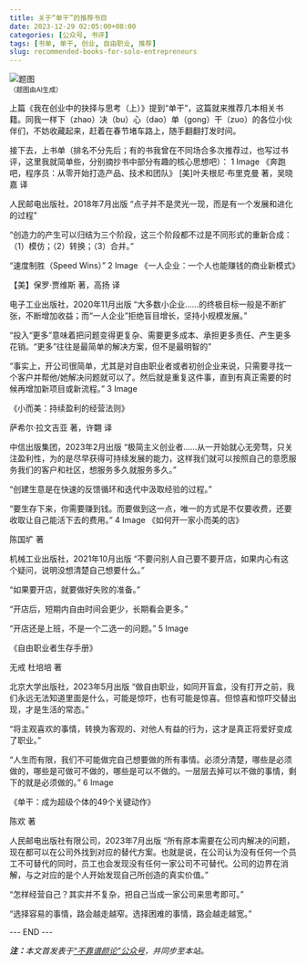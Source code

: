 ```yaml
---
title: 关于“单干”的推荐书目
date: 2023-12-29 02:05:00+08:00
categories: [公众号, 书评]
tags: [书单, 单干, 创业, 自由职业, 推荐]
slug: recommended-books-for-solo-entrepreneurs
---
```


<div class="p-3 text-center">
  <img class="img-fluid" src="/images/2023/1229/01.png" alt="题图" style="max-width:640px">
  <div><small>（题图由AI生成）</small></div>
</div>

上篇《我在创业中的抉择与思考（上）》提到“单干”，这篇就来推荐几本相关书籍。同我一样下（zhao）决（bu）心（dao）单（gong）干（zuo）的各位小伙伴们，不妨收藏起来，赶着在春节堵车路上，随手翻翻打发时间。

接下去，上书单（排名不分先后；有的书我曾在不同场合多次推荐过，也写过书评，这里我就简单些，分别摘抄书中部分有趣的核心思想吧）：
1
Image
《奔跑吧，程序员：从零开始打造产品、技术和团队》
[美]叶夫根尼·布里克曼 著，吴晓嘉 译

人民邮电出版社，2018年7月出版
“点子并不是灵光一现，而是有一个发展和进化的过程”

“创造力的产生可以归结为三个阶段，这三个阶段都不过是不同形式的重新合成：（1）模仿；（2）转换；（3）合并。”

“速度制胜（Speed Wins）”
2
Image
《一人企业：一个人也能赚钱的商业新模式》

【美】保罗·贾维斯 著，高扬 译

电子工业出版社，2020年11月出版
“大多数小企业……的终极目标一般是不断扩张，不断增加收益；而“一人企业”拒绝盲目增长，坚持小规模发展。”

“投入“更多”意味着把问题变得更复杂、需要更多成本、承担更多责任、产生更多花销。“更多”往往是最简单的解决方案，但不是最明智的”

“事实上，开公司很简单，尤其是对自由职业者或者初创企业来说，只需要寻找一个客户并帮他/她解决问题就可以了。然后就是重复这件事，直到有真正需要的时候再增加新项目或新流程。”
3
Image

《小而美：持续盈利的经营法则》

萨希尔·拉文吉亚 著，许翾 译

中信出版集团，2023年2月出版
“极简主义创业者……从一开始就心无旁骛，只关注盈利性，为的是尽早获得可持续发展的能力，这样我们就可以按照自己的意愿服务我们的客户和社区，想服务多久就服务多久。”

“创建生意是在快速的反馈循环和迭代中汲取经验的过程。”

“要生存下来，你需要赚到钱。而要做到这一点，唯一的方式是不仅要收费，还要收取让自己能活下去的费用。”
4
Image
《如何开一家小而美的店》

陈国圹 著

机械工业出版社，2021年10月出版
“不要问别人自己要不要开店，如果内心有这个疑问，说明没想清楚自己想要什么。”

“如果要开店，就要做好失败的准备。”

“开店后，短期内自由时间会更少，长期看会更多。”

“开店还是上班，不是一个二选一的问题。”
5
Image

《自由职业者生存手册》

无戒 杜培培 著

北京大学出版社，2023年5月出版
“做自由职业，如同开盲盒，没有打开之前，我们永远无法知道里面是什么，可能是惊吓，也有可能是惊喜。但惊喜和惊吓交替出现，才是生活的常态。”

“将主观喜欢的事情，转换为客观的、对他人有益的行为，这才是真正将爱好变成了职业。”

“人生而有限，我们不可能做完自己想要做的所有事情。必须分清楚，哪些是必须做的，哪些是可做可不做的，哪些是可以不做的。一层层去掉可以不做的事情，剩下的就是必须做的。”
6
Image

《单干：成为超级个体的49个关键动作》

陈欢 著

人民邮电出版社有限公司，2023年7月出版
“所有原本需要在公司内解决的问题，现在都可以在公司外找到对应的替代方案。也就是说，在公司认为没有任何一个员工不可替代的同时，员工也会发现没有任何一家公司不可替代。公司的边界在消解，与之对应的是个人开始发现自己所创造的真实价值。”

“怎样经营自己？其实并不复杂，把自己当成一家公司来思考即可。”

“选择容易的事情，路会越走越窄。选择困难的事情，路会越走越宽。”

<div class="p-5 text-center">--- END ---</div>

<i><b>注：</b>本文首发表于[“不靠谱颜论”公众号](https://mp.weixin.qq.com/s/exGi18F4aAKN-WQQjN5Bnw)，并同步至本站。</i>
